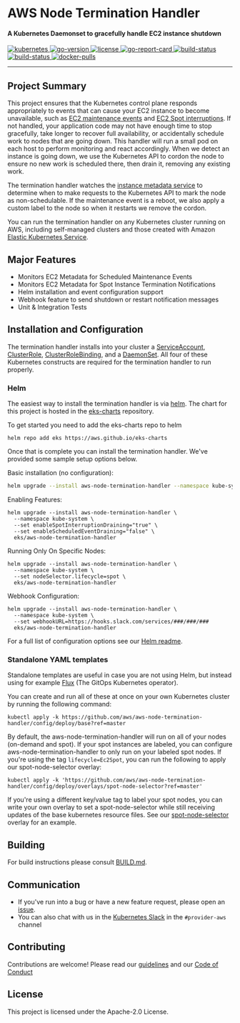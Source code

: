 <h1>AWS Node Termination Handler</h1>

<h4>A Kubernetes Daemonset to gracefully handle EC2 instance shutdown</h4>

<p>
  <a href="https://github.com/kubernetes/kubernetes/releases">
    <img src="https://img.shields.io/badge/Kubernetes-%3E%3D%201.11-brightgreen" alt="kubernetes">
  </a>
  <a href="https://golang.org/doc/go1.13">
    <img src="https://img.shields.io/github/go-mod/go-version/aws/aws-node-termination-handler?color=blueviolet" alt="go-version">
  </a>
  <a href="https://opensource.org/licenses/Apache-2.0">
    <img src="https://img.shields.io/badge/License-Apache%202.0-ff69b4.svg" alt="license">
  </a>
  <a href="https://goreportcard.com/report/github.com/aws/aws-node-termination-handler">
    <img src="https://goreportcard.com/badge/github.com/aws/aws-node-termination-handler" alt="go-report-card">
  </a>
  <a href="https://travis-ci.org/aws/aws-node-termination-handler">
    <img src="https://travis-ci.org/aws/aws-node-termination-handler.svg?branch=master" alt="build-status">
  </a>
  <a href="https://codecov.io/gh/aws/aws-node-termination-handler">
    <img src="https://img.shields.io/codecov/c/github/aws/aws-node-termination-handler" alt="build-status">
  </a>
  <a href="https://hub.docker.com/r/amazon/aws-node-termination-handler">
    <img src="https://img.shields.io/docker/pulls/amazon/aws-node-termination-handler" alt="docker-pulls">
  </a>
</p>

<div>
<hr>
</div>

## Project Summary

This project ensures that the Kubernetes control plane responds appropriately to events that can cause your EC2 instance to become unavailable, such as [EC2 maintenance events](https://docs.aws.amazon.com/AWSEC2/latest/UserGuide/monitoring-instances-status-check_sched.html) and [EC2 Spot interruptions](https://docs.aws.amazon.com/AWSEC2/latest/UserGuide/spot-interruptions.html).  If not handled, your application code may not have enough time to stop gracefully, take longer to recover full availability, or accidentally schedule work to nodes that are going down. This handler will run a small pod on each host to perform monitoring and react accordingly.  When we detect an instance is going down, we use the Kubernetes API to cordon the node to ensure no new work is scheduled there, then drain it, removing any existing work.

The termination handler watches the [instance metadata service](https://docs.aws.amazon.com/AWSEC2/latest/UserGuide/ec2-instance-metadata.html) to determine when to make requests to the Kubernetes API to mark the node as non-schedulable.  If the maintenance event is a reboot, we also apply a custom label to the node so when it restarts we remove the cordon.

You can run the termination handler on any Kubernetes cluster running on AWS, including self-managed clusters and those created with Amazon [Elastic Kubernetes Service](https://docs.aws.amazon.com/eks/latest/userguide/what-is-eks.html).

## Major Features

- Monitors EC2 Metadata for Scheduled Maintenance Events
- Monitors EC2 Metadata for Spot Instance Termination Notifications
- Helm installation and event configuration support
- Webhook feature to send shutdown or restart notification messages
- Unit & Integration Tests

## Installation and Configuration

The termination handler installs into your cluster a [ServiceAccount](https://kubernetes.io/docs/tasks/configure-pod-container/configure-service-account/), [ClusterRole](https://kubernetes.io/docs/reference/access-authn-authz/rbac/), [ClusterRoleBinding](https://kubernetes.io/docs/reference/access-authn-authz/rbac/), and a [DaemonSet](https://kubernetes.io/docs/concepts/workloads/controllers/daemonset/). All four of these Kubernetes constructs are required for the termination handler to run properly.

### Helm

The easiest way to install the termination handler is via [helm](https://helm.sh/).  The chart for this project is hosted in the [eks-charts](https://github.com/aws/eks-charts) repository.

To get started you need to add the eks-charts repo to helm

```
helm repo add eks https://aws.github.io/eks-charts
```

Once that is complete you can install the termination handler. We've provided some sample setup options below.

Basic installation (no configuration):
```sh
helm upgrade --install aws-node-termination-handler --namespace kube-system eks/aws-node-termination-handler
```

Enabling Features:
```
helm upgrade --install aws-node-termination-handler \
  --namespace kube-system \
  --set enableSpotInterruptionDraining="true" \
  --set enableScheduledEventDraining="false" \
  eks/aws-node-termination-handler
```

Running Only On Specific Nodes:
```
helm upgrade --install aws-node-termination-handler \
  --namespace kube-system \
  --set nodeSelector.lifecycle=spot \
  eks/aws-node-termination-handler
```

Webhook Configuration:
```
helm upgrade --install aws-node-termination-handler \
  --namespace kube-system \
  --set webhookURL=https://hooks.slack.com/services/###/###/###
  eks/aws-node-termination-handler
```

For a full list of configuration options see our [Helm readme](https://github.com/aws/eks-charts/tree/master/stable/aws-node-termination-handler).

### Standalone YAML templates

Standalone templates are useful in case you are not using Helm, but instead using for example [Flux](https://github.com/fluxcd/flux) (The GitOps Kubernetes operator).

You can create and run all of these at once on your own Kubernetes cluster by running the following command:
```
kubectl apply -k https://github.com/aws/aws-node-termination-handler/config/deploy/base?ref=master
```

By default, the aws-node-termination-handler will run on all of your nodes (on-demand and spot). If your spot instances are labeled, you can configure aws-node-termination-handler to only run on your labeled spot nodes. If you're using the tag `lifecycle=Ec2Spot`, you can run the following to apply our spot-node-selector overlay:

```
kubectl apply -k 'https://github.com/aws/aws-node-termination-handler/config/deploy/overlays/spot-node-selector?ref=master'
```

If you're using a different key/value tag to label your spot nodes, you can write your own overlay to set a spot-node-selector while still receiving updates of the base kubernetes resource files. See our [spot-node-selector](https://github.com/aws/aws-node-termination-handler/tree/master/config/deploy/overlays/spot-node-selector) overlay for an example.

## Building
For build instructions please consult [BUILD.md](./BUILD.md).

## Communication
* If you've run into a bug or have a new feature request, please open an [issue](https://github.com/aws/aws-node-termination-handler/issues/new).
* You can also chat with us in the [Kubernetes Slack](https://kubernetes.slack.com) in the `#provider-aws` channel

##  Contributing
Contributions are welcome! Please read our [guidelines](https://github.com/aws/aws-node-termination-handler/blob/master/CONTRIBUTING.md) and our [Code of Conduct](https://github.com/aws/aws-node-termination-handler/blob/master/CODE_OF_CONDUCT.md)

## License

This project is licensed under the Apache-2.0 License.
